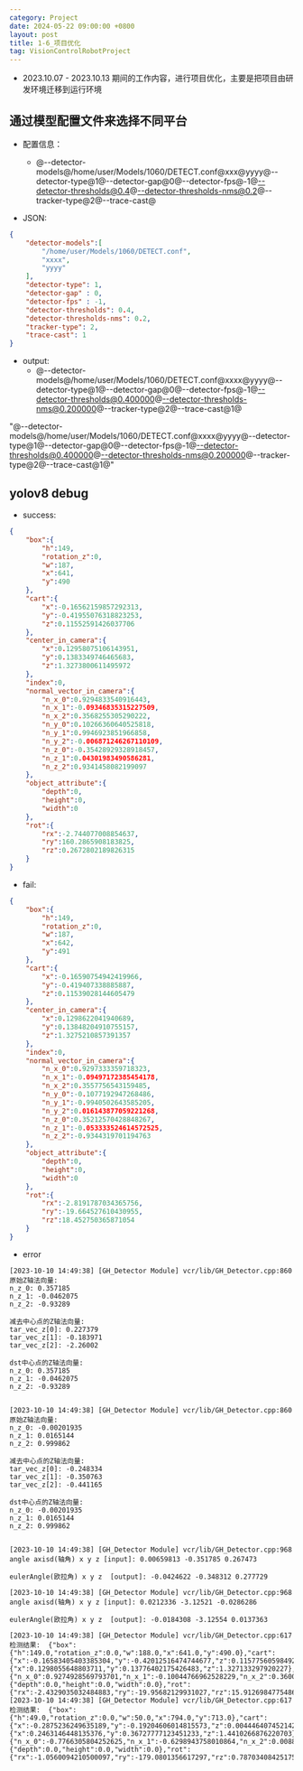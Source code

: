 ```yaml
---
category: Project
date: 2024-05-22 09:00:00 +0800
layout: post
title: 1-6_项目优化
tag: VisionControlRobotProject
---
```


+ 2023.10.07 - 2023.10.13 期间的工作内容，进行项目优化，主要是把项目由研发环境迁移到运行环境

## 通过模型配置文件来选择不同平台

+ 配置信息：
  + @--detector-models@/home/user/Models/1060/DETECT.conf@xxx@yyyy@--detector-type@1@--detector-gap@0@--detector-fps@-1@--detector-thresholds@0.4@--detector-thresholds-nms@0.2@--tracker-type@2@--trace-cast@

+ JSON:
```json
{
    "detector-models":[
        "/home/user/Models/1060/DETECT.conf",
        "xxxx",
        "yyyy"
    ],
    "detector-type": 1,
    "detector-gap" : 0,
    "detector-fps" : -1,
    "detector-thresholds": 0.4,
    "detector-thresholds-nms": 0.2,
    "tracker-type": 2,
    "trace-cast": 1
}
```

+ output:
  + @--detector-models@/home/user/Models/1060/DETECT.conf@xxxx@yyyy@--detector-type@1@--detector-gap@0@--detector-fps@-1@--detector-thresholds@0.400000@--detector-thresholds-nms@0.200000@--tracker-type@2@--trace-cast@1@

"@--detector-models@/home/user/Models/1060/DETECT.conf@xxxx@yyyy@--detector-type@1@--detector-gap@0@--detector-fps@-1@--detector-thresholds@0.400000@--detector-thresholds-nms@0.200000@--tracker-type@2@--trace-cast@1@"

## yolov8 debug

+ success:
```json
{
    "box":{
        "h":149,
        "rotation_z":0,
        "w":187,
        "x":641,
        "y":490
    },
    "cart":{
        "x":-0.16562159857292313,
        "y":-0.41955076318823253,
        "z":0.11552591426037706
    },
    "center_in_camera":{
        "x":0.12958075106143951,
        "y":0.1383349746465683,
        "z":1.3273800611495972
    },
    "index":0,
    "normal_vector_in_camera":{
        "n_x_0":0.9294833540916443,
        "n_x_1":-0.09346835315227509,
        "n_x_2":0.3568255305290222,
        "n_y_0":0.10266360640525818,
        "n_y_1":0.9946923851966858,
        "n_y_2":-0.006871246267110109,
        "n_z_0":-0.35428929328918457,
        "n_z_1":0.04301983490586281,
        "n_z_2":0.9341458082199097
    },
    "object_attribute":{
        "depth":0,
        "height":0,
        "width":0
    },
    "rot":{
        "rx":-2.744077008854637,
        "ry":160.2865908183825,
        "rz":0.2672802189826315
    }
}
```

+ fail:
```json
{
    "box":{
        "h":149,
        "rotation_z":0,
        "w":187,
        "x":642,
        "y":491
    },
    "cart":{
        "x":-0.16590754942419966,
        "y":-0.419407338885887,
        "z":0.11539028144605479
    },
    "center_in_camera":{
        "x":0.1298622041940689,
        "y":0.13848204910755157,
        "z":1.3275210857391357
    },
    "index":0,
    "normal_vector_in_camera":{
        "n_x_0":0.9297333359718323,
        "n_x_1":-0.09497172385454178,
        "n_x_2":0.3557756543159485,
        "n_y_0":-0.1077192947268486,
        "n_y_1":-0.9940502643585205,
        "n_y_2":0.016143877059221268,
        "n_z_0":0.35212570428848267,
        "n_z_1":-0.053333524614572525,
        "n_z_2":-0.9344319701194763
    },
    "object_attribute":{
        "depth":0,
        "height":0,
        "width":0
    },
    "rot":{
        "rx":-2.8191787034365756,
        "ry":-19.664527610430955,
        "rz":18.452750365871054
    }
}
```

+ error
```
[2023-10-10 14:49:38] [GH_Detector Module] vcr/lib/GH_Detector.cpp:860 
原始Z轴法向量: 
n_z_0: 0.357185
n_z_1: -0.0462075
n_z_2: -0.93289

减去中心点的Z轴法向量: 
tar_vec_z[0]: 0.227379
tar_vec_z[1]: -0.183971
tar_vec_z[2]: -2.26002

dst中心点的Z轴法向量: 
n_z_0: 0.357185
n_z_1: -0.0462075
n_z_2: -0.93289

 
[2023-10-10 14:49:38] [GH_Detector Module] vcr/lib/GH_Detector.cpp:860 
原始Z轴法向量: 
n_z_0: -0.00201935
n_z_1: 0.0165144
n_z_2: 0.999862

减去中心点的Z轴法向量: 
tar_vec_z[0]: -0.248334
tar_vec_z[1]: -0.350763
tar_vec_z[2]: -0.441165

dst中心点的Z轴法向量: 
n_z_0: -0.00201935
n_z_1: 0.0165144
n_z_2: 0.999862

 
[2023-10-10 14:49:38] [GH_Detector Module] vcr/lib/GH_Detector.cpp:968 
angle axisd(轴角) x y z [input]: 0.00659813 -0.351785 0.267473

eulerAngle(欧拉角) x y z  [output]: -0.0424622 -0.348312 0.277729
 
[2023-10-10 14:49:38] [GH_Detector Module] vcr/lib/GH_Detector.cpp:968 
angle axisd(轴角) x y z [input]: 0.0212336 -3.12521 -0.0286286

eulerAngle(欧拉角) x y z  [output]: -0.0184308 -3.12554 0.0137363
 
[2023-10-10 14:49:38] [GH_Detector Module] vcr/lib/GH_Detector.cpp:617 
检测结果:  {"box":{"h":149.0,"rotation_z":0.0,"w":188.0,"x":641.0,"y":490.0},"cart":{"x":-0.16583405403385304,"y":-0.42012516474744677,"z":0.11577560598492731},"center_in_camera":{"x":0.1298055648803711,"y":0.13776402175426483,"z":1.327133297920227},"index":0,"normal_vector_in_camera":{"n_x_0":0.9274928569793701,"n_x_1":-0.10044766962528229,"n_x_2":0.36009353399276733,"n_y_0":-0.11034564673900604,"n_y_1":-0.9938687682151794,"n_y_2":0.0069786314852535725,"n_z_0":0.35718482732772827,"n_z_1":-0.04620746895670891,"n_z_2":-0.9328900575637817},"object_attribute":{"depth":0.0,"height":0.0,"width":0.0},"rot":{"rx":-2.4329035032484883,"ry":-19.95682129931027,"rz":15.91269847754868}} 
[2023-10-10 14:49:38] [GH_Detector Module] vcr/lib/GH_Detector.cpp:617 
检测结果:  {"box":{"h":49.0,"rotation_z":0.0,"w":50.0,"x":794.0,"y":713.0},"cart":{"x":-0.2875236249635189,"y":-0.19204606014815573,"z":0.004446407452142198},"center_in_camera":{"x":0.2463146448135376,"y":0.36727777123451233,"z":1.4410266876220703},"index":2,"normal_vector_in_camera":{"n_x_0":-0.7766305804252625,"n_x_1":-0.6298943758010864,"n_x_2":0.00883522629737854,"n_y_0":0.6299452781677246,"n_y_1":-0.776511549949646,"n_y_2":0.014097697101533413,"n_z_0":-0.0020193501841276884,"n_z_1":0.016514405608177185,"n_z_2":0.9998615980148315},"object_attribute":{"depth":0.0,"height":0.0,"width":0.0},"rot":{"rx":-1.0560094210500097,"ry":-179.0801356617297,"rz":0.7870340842517526}} 
```